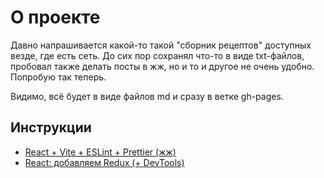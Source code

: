 # О проекте
Давно напрашивается какой-то такой "сборник рецептов" доступных везде, где есть сеть. До сих пор сохранял что-то в виде txt-файлов, пробовал также делать посты в жж, но и то и другое не очень удобно. Попробую так теперь.

Видимо, всё будет в виде файлов md и сразу в ветке gh-pages.

## Инструкции
- [React + Vite + ESLint + Prettier (жж)](https://gamer005.livejournal.com/55587.html)
- [React: добавляем Redux (+ DevTools)](./react-redux)
